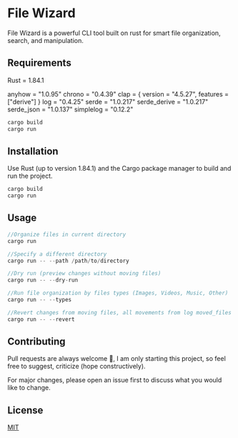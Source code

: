 # File Wizard

File Wizard is a powerful CLI tool built on rust for smart file organization, search, and manipulation.

## Requirements

Rust = 1.84.1

anyhow = "1.0.95"
chrono = "0.4.39"
clap = { version = "4.5.27", features = ["derive"] }
log = "0.4.25"
serde = "1.0.217"
serde_derive = "1.0.217"
serde_json = "1.0.137"
simplelog = "0.12.2"


```bash
cargo build
cargo run
```

## Installation

Use Rust (up to version 1.84.1) and the Cargo package manager to build and run the project.

```bash
cargo build
cargo run
```

## Usage

```rust
//Organize files in current directory
cargo run

//Specify a different directory
cargo run -- --path /path/to/directory

//Dry run (preview changes without moving files)
cargo run -- --dry-run

//Run file organization by files types (Images, Videos, Music, Other)
cargo run -- --types

//Revert changes from moving files, all movements from log moved_files wil be moved back
cargo run -- --revert

```

## Contributing

Pull requests are always welcome 🤗, I am only starting this project, so feel free to suggest, criticize (hope constructively). 

For major changes, please open an issue first to discuss what you would like to change.

## License

[MIT](https://choosealicense.com/licenses/mit/)